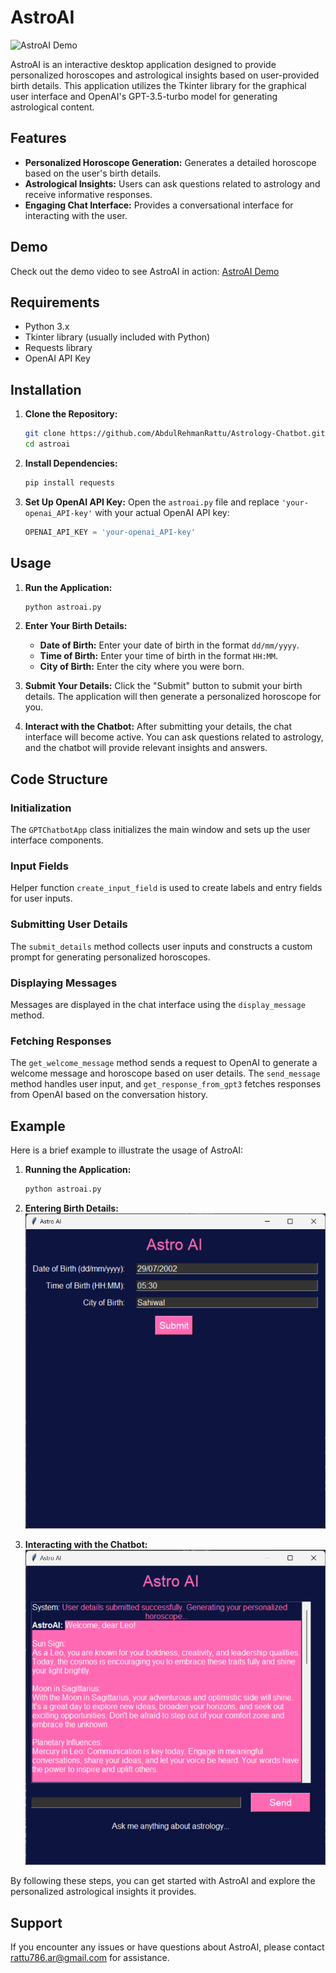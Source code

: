 # AstroAI

![AstroAI Demo](astroai.gif)

AstroAI is an interactive desktop application designed to provide personalized horoscopes and astrological insights based on user-provided birth details. This application utilizes the Tkinter library for the graphical user interface and OpenAI's GPT-3.5-turbo model for generating astrological content.

## Features

- **Personalized Horoscope Generation:** Generates a detailed horoscope based on the user's birth details.
- **Astrological Insights:** Users can ask questions related to astrology and receive informative responses.
- **Engaging Chat Interface:** Provides a conversational interface for interacting with the user.

## Demo

Check out the demo video to see AstroAI in action: [AstroAI Demo](https://drive.google.com/file/d/15UODIiqQoYQmN5iTmTrwF1-dzwgU-zAg/view?usp=sharing)

## Requirements

- Python 3.x
- Tkinter library (usually included with Python)
- Requests library
- OpenAI API Key

## Installation

1. **Clone the Repository:**
   ```bash
   git clone https://github.com/AbdulRehmanRattu/Astrology-Chatbot.git
   cd astroai
   ```

2. **Install Dependencies:**
   ```bash
   pip install requests
   ```

3. **Set Up OpenAI API Key:**
   Open the `astroai.py` file and replace `'your-openai_API-key'` with your actual OpenAI API key:
   ```python
   OPENAI_API_KEY = 'your-openai_API-key'
   ```

## Usage

1. **Run the Application:**
   ```bash
   python astroai.py
   ```

2. **Enter Your Birth Details:**
   - **Date of Birth:** Enter your date of birth in the format `dd/mm/yyyy`.
   - **Time of Birth:** Enter your time of birth in the format `HH:MM`.
   - **City of Birth:** Enter the city where you were born.

3. **Submit Your Details:**
   Click the "Submit" button to submit your birth details. The application will then generate a personalized horoscope for you.

4. **Interact with the Chatbot:**
   After submitting your details, the chat interface will become active. You can ask questions related to astrology, and the chatbot will provide relevant insights and answers.

## Code Structure

### Initialization

The `GPTChatbotApp` class initializes the main window and sets up the user interface components.

### Input Fields

Helper function `create_input_field` is used to create labels and entry fields for user inputs.

### Submitting User Details

The `submit_details` method collects user inputs and constructs a custom prompt for generating personalized horoscopes.

### Displaying Messages

Messages are displayed in the chat interface using the `display_message` method.

### Fetching Responses

The `get_welcome_message` method sends a request to OpenAI to generate a welcome message and horoscope based on user details. The `send_message` method handles user input, and `get_response_from_gpt3` fetches responses from OpenAI based on the conversation history.

## Example

Here is a brief example to illustrate the usage of AstroAI:

1. **Running the Application:**
   ```bash
   python astroai.py
   ```

2. **Entering Birth Details:**
   ![Example GUI](inputs.png)

3. **Interacting with the Chatbot:**
   ![Example Chat](chatbot.png)

By following these steps, you can get started with AstroAI and explore the personalized astrological insights it provides.

## Support

If you encounter any issues or have questions about AstroAI, please contact rattu786.ar@gmail.com for assistance.
